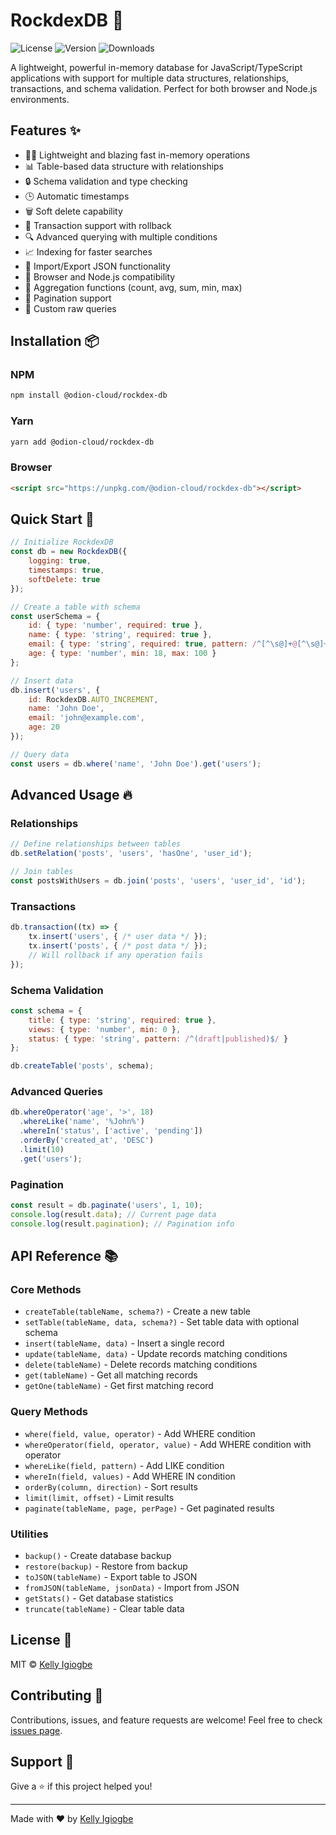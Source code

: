 # RockdexDB 💾

![License](https://img.shields.io/npm/l/@odion-cloud/rockdex-db)
![Version](https://img.shields.io/npm/v/@odion-cloud/rockdex-db)
![Downloads](https://img.shields.io/npm/dt/@odion-cloud/rockdex-db)

A lightweight, powerful in-memory database for JavaScript/TypeScript applications with support for multiple data structures, relationships, transactions, and schema validation. Perfect for both browser and Node.js environments.

## Features ✨

- 🏃‍♂️ Lightweight and blazing fast in-memory operations
- 📊 Table-based data structure with relationships
- 🔒 Schema validation and type checking
- 🕒 Automatic timestamps
- 🗑️ Soft delete capability
- 📝 Transaction support with rollback
- 🔍 Advanced querying with multiple conditions
- 📈 Indexing for faster searches
- 🔄 Import/Export JSON functionality
- 📱 Browser and Node.js compatibility
- 🧮 Aggregation functions (count, avg, sum, min, max)
- 📄 Pagination support
- 🎯 Custom raw queries

## Installation 📦

### NPM
```bash
npm install @odion-cloud/rockdex-db
```

### Yarn
```bash
yarn add @odion-cloud/rockdex-db
```

### Browser
```html
<script src="https://unpkg.com/@odion-cloud/rockdex-db"></script>
```

## Quick Start 🚀

```javascript
// Initialize RockdexDB
const db = new RockdexDB({
    logging: true,
    timestamps: true,
    softDelete: true
});

// Create a table with schema
const userSchema = {
    id: { type: 'number', required: true },
    name: { type: 'string', required: true },
    email: { type: 'string', required: true, pattern: /^[^\s@]+@[^\s@]+\.[^\s@]+$/ },
    age: { type: 'number', min: 18, max: 100 }
};

// Insert data
db.insert('users', {
    id: RockdexDB.AUTO_INCREMENT,
    name: 'John Doe',
    email: 'john@example.com',
    age: 20
});

// Query data
const users = db.where('name', 'John Doe').get('users');
```

## Advanced Usage 🔥

### Relationships
```javascript
// Define relationships between tables
db.setRelation('posts', 'users', 'hasOne', 'user_id');

// Join tables
const postsWithUsers = db.join('posts', 'users', 'user_id', 'id');
```

### Transactions
```javascript
db.transaction((tx) => {
    tx.insert('users', { /* user data */ });
    tx.insert('posts', { /* post data */ });
    // Will rollback if any operation fails
});
```

### Schema Validation
```javascript
const schema = {
    title: { type: 'string', required: true },
    views: { type: 'number', min: 0 },
    status: { type: 'string', pattern: /^(draft|published)$/ }
};

db.createTable('posts', schema);
```

### Advanced Queries
```javascript
db.whereOperator('age', '>', 18)
  .whereLike('name', '%John%')
  .whereIn('status', ['active', 'pending'])
  .orderBy('created_at', 'DESC')
  .limit(10)
  .get('users');
```

### Pagination
```javascript
const result = db.paginate('users', 1, 10);
console.log(result.data); // Current page data
console.log(result.pagination); // Pagination info
```

## API Reference 📚

### Core Methods
- `createTable(tableName, schema?)` - Create a new table
- `setTable(tableName, data, schema?)` - Set table data with optional schema
- `insert(tableName, data)` - Insert a single record
- `update(tableName, data)` - Update records matching conditions
- `delete(tableName)` - Delete records matching conditions
- `get(tableName)` - Get all matching records
- `getOne(tableName)` - Get first matching record

### Query Methods
- `where(field, value, operator)` - Add WHERE condition
- `whereOperator(field, operator, value)` - Add WHERE condition with operator
- `whereLike(field, pattern)` - Add LIKE condition
- `whereIn(field, values)` - Add WHERE IN condition
- `orderBy(column, direction)` - Sort results
- `limit(limit, offset)` - Limit results
- `paginate(tableName, page, perPage)` - Get paginated results

### Utilities
- `backup()` - Create database backup
- `restore(backup)` - Restore from backup
- `toJSON(tableName)` - Export table to JSON
- `fromJSON(tableName, jsonData)` - Import from JSON
- `getStats()` - Get database statistics
- `truncate(tableName)` - Clear table data

## License 📄

MIT © [Kelly Igiogbe](https://github.com/odion-cloud)

## Contributing 🤝

Contributions, issues, and feature requests are welcome! Feel free to check [issues page](https://github.com/odion-cloud/rockdex-db/issues).

## Support 🌟

Give a ⭐️ if this project helped you!

---

Made with ❤️ by [Kelly Igiogbe](https://github.com/odion-cloud)